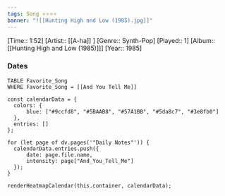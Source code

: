 ```yaml
---
tags: Song ⭐⭐⭐⭐ 
banner: "![[Hunting High and Low (1985).jpg]]"
---
```

[Time:: 1:52]
[Artist:: [[A-ha]] ]
[Genre:: Synth-Pop]
[Played:: 1]
[Album:: [[Hunting High and Low (1985)]]]
[Year:: 1985]
### Dates
````dataview
TABLE Favorite_Song
WHERE Favorite_Song = [[And You Tell Me]]
````
  ```dataviewjs
const calendarData = { 
	colors: { 
		blue: ["#9ccfd8", "#5BAAB8", "#57A1BB", "#5da8c7", "#3e8fb0"] 
	}, 
	entries: [] 
}; 

for (let page of dv.pages('"Daily Notes"')) { 
	calendarData.entries.push({ 
		date: page.file.name, 
		intensity: page["And_You_Tell_Me"]
	}); 
} 

renderHeatmapCalendar(this.container, calendarData);
```
